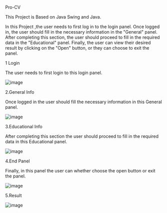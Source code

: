 
Pro-CV

This Project is Based on Java Swing and Java.

In this Project ,the user needs to first log in to the login panel. Once logged in, the user should fill in the necessary information in the "General" panel. After completing this section, the user should proceed to fill in the required data in the "Educational" panel. Finally, the user can view their desired result by clicking on the "Open" button, or they can choose to exit the panel.


1 Login

The user needs to first login to this login panel.


![image](https://user-images.githubusercontent.com/107743709/235661901-14dd6cdd-bf91-4c54-b097-4d8d104106fb.png)

2.General Info

Once logged in the user should fill the necessary information in this General panel.


![image](https://user-images.githubusercontent.com/107743709/235662066-4f27012e-bd73-4e64-8fe2-e9bcc1965a54.png)

3.Educational Info

After completing this section the user should proceed to fill in the required data in this Educational panel.


![image](https://user-images.githubusercontent.com/107743709/235662158-d6260441-3ac2-4dd5-b527-a74414b1294c.png)

4.End Panel

Finally, in this panel the user can whether choose the open button or exit the panel.


![image](https://user-images.githubusercontent.com/107743709/235662249-80b01460-1aef-4f44-a502-e5278cb0f2f0.png)


5.Result

![image](https://user-images.githubusercontent.com/107743709/235662336-ebe142b3-d760-4ba9-9c03-56d50bd18589.png)


